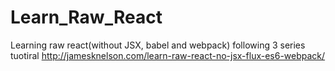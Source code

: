 # Learn_Raw_React
Learning raw react(without JSX, babel and webpack) following 3 series tuotiral http://jamesknelson.com/learn-raw-react-no-jsx-flux-es6-webpack/
